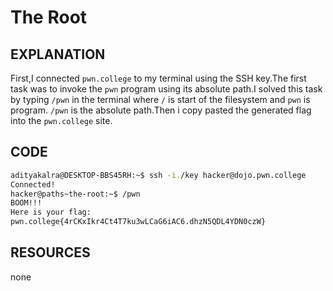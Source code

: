 # The Root 
## EXPLANATION 
First,I connected `pwn.college` to my terminal using the SSH key.The first task was to invoke the `pwn` program using its absolute path.I solved this task by typing `/pwn` in the terminal where `/` is start of the filesystem and `pwn` is program.
`/pwn` is the absolute path.Then i copy pasted the generated flag into the `pwn.college` site.
## CODE 
```bash
adityakalra@DESKTOP-BBS45RH:~$ ssh -i./key hacker@dojo.pwn.college
Connected!
hacker@paths~the-root:~$ /pwn
BOOM!!!
Here is your flag:
pwn.college{4rCKxIkr4Ct4T7ku3wLCaG6iAC6.dhzN5QDL4YDN0czW}
```
## RESOURCES 
none 
